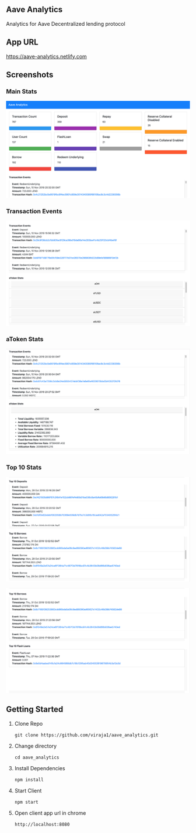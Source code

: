 ## Aave Analytics
Analytics for Aave Decentralized lending protocol

## App URL
https://aave-analytics.netlify.com

## Screenshots

### Main Stats
![](screenshots/aave_1.png)

### Transaction Events
![](screenshots/aave_2.png)

### aToken Stats
![](screenshots/aave_3.png)

### Top 10 Stats
![](screenshots/aave_4.png)

![](screenshots/aave_5.png)

## Getting Started

1) Clone Repo

    ```
    git clone https://github.com/viraja1/aave_analytics.git
    ```

2) Change directory
    
   ```
   cd aave_analytics
   ```

3) Install Dependencies
   
   ```
   npm install
   ```

4) Start Client

   ```
   npm start 
   ```
   
5) Open client app url in chrome

   ```
   http://localhost:8080
   ```
